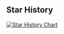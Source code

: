 ## Star History

[![Star History Chart](https://api.star-history.com/svg?repos=star-history/star-history&type=Date)](http://localhost:3000/#star-history/star-history&Date)